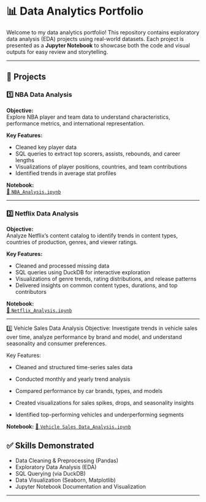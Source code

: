 # 📊 Data Analytics Portfolio

Welcome to my data analytics portfolio! This repository contains exploratory data analysis (EDA) projects using real-world datasets. Each project is presented as a **Jupyter Notebook** to showcase both the code and visual outputs for easy review and storytelling.

---

## 📁 Projects

### 1️⃣ NBA Data Analysis

**Objective:**  
Explore NBA player and team data to understand characteristics, performance metrics, and international representation.

**Key Features:**
- Cleaned key player data
- SQL queries to extract top scorers, assists, rebounds, and career lengths
- Visualizations of player positions, countries, and team contributions
- Identified trends in average stat profiles

**Notebook:**  
[📎 `NBA_Analysis.ipynb`](https://github.com/diegorosasr/personal_projects/blob/699b6c38c1a1b6a3a1509eb7004c11488927e37c/NBA-Data-Analysis/NBA_Data_Analysis.ipynb)

---

### 2️⃣ Netflix Data Analysis

**Objective:**  
Analyze Netflix’s content catalog to identify trends in content types, countries of production, genres, and viewer ratings.

**Key Features:**
- Cleaned and processed missing data 
- SQL queries using DuckDB for interactive exploration
- Visualizations of genre trends, rating distributions, and release patterns
- Delivered insights on common content types, durations, and top contributors

**Notebook:**  
[📎 `Netflix_Analysis.ipynb`](https://github.com/diegorosasr/personal_projects/blob/c4a8480039f7961367e64e42325dbe96315544d6/Netflix_Data_Analysis/Netflix_Data_Analysis.ipynb)

---

3️⃣ Vehicle Sales Data Analysis
Objective:
Investigate trends in vehicle sales over time, analyze performance by brand and model, and understand seasonality and consumer preferences.

Key Features:

- Cleaned and structured time-series sales data

- Conducted monthly and yearly trend analysis

- Compared performance by car brands, types, and models

- Created visualizations for sales spikes, drops, and seasonality insights

- Identified top-performing vehicles and underperforming segments

**Notebook:**
[📎 `Vehicle Sales Data_Analysis.ipynb`](https://github.com/diegorosasr/personal_projects/blob/c8c97a40c8e4c38fc2bfd22e9720a56c7506e3e1/Vehicle_Sales_Analysis/Vehicle_Sales_Data_Analysis.ipynb)

## ✅ Skills Demonstrated
- Data Cleaning & Preprocessing (Pandas)
- Exploratory Data Analysis (EDA)
- SQL Querying (via DuckDB)
- Data Visualization (Seaborn, Matplotlib)
- Jupyter Notebook Documentation and Visualization

---
